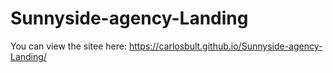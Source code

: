 # Sunnyside-agency-Landing

You can view the sitee here: https://carlosbult.github.io/Sunnyside-agency-Landing/
